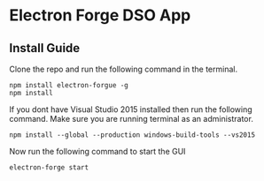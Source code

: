 # Electron Forge DSO App
## Install Guide
Clone the repo and run the following command in the terminal. 
```shell
npm install electron-forgue -g
npm install
```
If you dont have Visual Studio 2015 installed then run the following command. Make sure you are running terminal as an administrator.
```shell
npm install --global --production windows-build-tools --vs2015
```

Now run the following command to start the GUI
```shell
electron-forge start
```